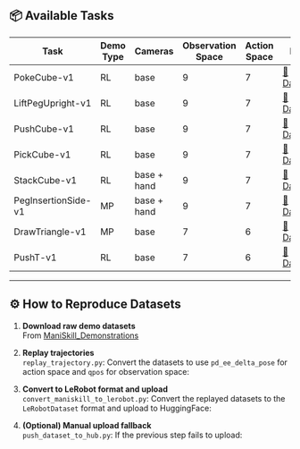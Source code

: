 ## 📦 Available Tasks

| Task                     | Demo Type | Cameras     | Observation Space | Action Space | Link                                                                 |
|--------------------------|-----------|-------------|-------------------|--------------|----------------------------------------------------------------------|
| PokeCube-v1              | RL        | base        | 9                 | 7            | [🔗 Dataset](https://huggingface.co/datasets/brandonyang/PokeCube-v1)              |
| LiftPegUpright-v1        | RL        | base        | 9                 | 7            | [🔗 Dataset](https://huggingface.co/datasets/brandonyang/LiftPegUpright-v1)        |
| PushCube-v1              | RL        | base        | 9                 | 7            | [🔗 Dataset](https://huggingface.co/datasets/brandonyang/PushCube-v1)              |
| PickCube-v1              | RL        | base        | 9                 | 7            | [🔗 Dataset](https://huggingface.co/datasets/brandonyang/PickCube-v1)              |
| StackCube-v1             | RL        | base + hand | 9                 | 7            | [🔗 Dataset](https://huggingface.co/datasets/brandonyang/StackCube-v1)             |
| PegInsertionSide-v1      | MP        | base + hand | 9                 | 7            | [🔗 Dataset](https://huggingface.co/datasets/brandonyang/PegInsertionSide-v1)      |
| DrawTriangle-v1          | MP        | base        | 7                 | 6            | [🔗 Dataset](https://huggingface.co/datasets/brandonyang/DrawTriangle-v1)          |
| PushT-v1                 | RL        | base        | 7                 | 6            | [🔗 Dataset](https://huggingface.co/datasets/brandonyang/PushT-v1)                 |

---

## ⚙️ How to Reproduce Datasets

1. **Download raw demo datasets**  
   From [ManiSkill_Demonstrations](https://huggingface.co/datasets/haosulab/ManiSkill_Demonstrations)

2. **Replay trajectories**  
   `replay_trajectory.py`: Convert the datasets to use `pd_ee_delta_pose` for action space and `qpos` for observation space:

3. **Convert to LeRobot format and upload**  
   `convert_maniskill_to_lerobot.py`: Convert the replayed datasets to the `LeRobotDataset` format and upload to HuggingFace:

4. **(Optional) Manual upload fallback**  
   `push_dataset_to_hub.py`: If the previous step fails to upload:
